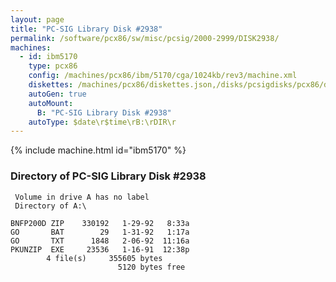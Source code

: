 ```yaml
---
layout: page
title: "PC-SIG Library Disk #2938"
permalink: /software/pcx86/sw/misc/pcsig/2000-2999/DISK2938/
machines:
  - id: ibm5170
    type: pcx86
    config: /machines/pcx86/ibm/5170/cga/1024kb/rev3/machine.xml
    diskettes: /machines/pcx86/diskettes.json,/disks/pcsigdisks/pcx86/diskettes.json
    autoGen: true
    autoMount:
      B: "PC-SIG Library Disk #2938"
    autoType: $date\r$time\rB:\rDIR\r
---
```


{% include machine.html id="ibm5170" %}

### Directory of PC-SIG Library Disk #2938

     Volume in drive A has no label
     Directory of A:\

    BNFP200D ZIP    330192   1-29-92   8:33a
    GO       BAT        29   1-31-92   1:17a
    GO       TXT      1848   2-06-92  11:16a
    PKUNZIP  EXE     23536   1-16-91  12:38p
            4 file(s)     355605 bytes
                            5120 bytes free
